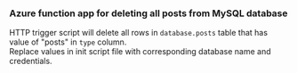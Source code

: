 ###  Azure function app for deleting all posts from MySQL database

HTTP trigger script will delete all rows in `database.posts` table that has value of "posts" in `type` column.  
Replace values in init script file with corresponding database name and credentials.
